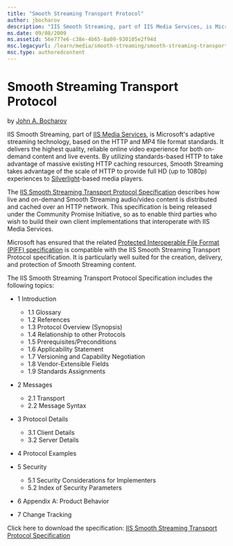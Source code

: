 ```yaml
---
title: "Smooth Streaming Transport Protocol"
author: jbocharov
description: "IIS Smooth Streaming, part of IIS Media Services, is Microsoft's adaptive streaming technology, based on the HTTP and MP4 file format standards. It deliver..."
ms.date: 09/08/2009
ms.assetid: 56e777e6-c38e-4b65-8a09-930105e2f94d
msc.legacyurl: /learn/media/smooth-streaming/smooth-streaming-transport-protocol
msc.type: authoredcontent
---
```

Smooth Streaming Transport Protocol
====================
by [John A. Bocharov](https://github.com/jbocharov)

IIS Smooth Streaming, part of [IIS Media Services](https://www.iis.net/media), is Microsoft's adaptive streaming technology, based on the HTTP and MP4 file format standards. It delivers the highest quality, reliable online video experience for both on-demand content and live events. By utilizing standards-based HTTP to take advantage of massive existing HTTP caching resources, Smooth Streaming takes advantage of the scale of HTTP to provide full HD (up to 1080p) experiences to [Silverlight](https://www.microsoft.com/silverlight)-based media players.

The [IIS Smooth Streaming Transport Protocol Specification](https://go.microsoft.com/?linkid=9682896 "IIS Smooth Streaming Transport Protocol Specification") describes how live and on-demand Smooth Streaming audio/video content is distributed and cached over an HTTP network. This specification is being released under the Community Promise Initiative, so as to enable third parties who wish to build their own client implementations that interoperate with IIS Media Services.

Microsoft has ensured that the related [Protected Interoperable File Format (PIFF) specification](protected-interoperable-file-format.md "Protected Interoperable File Format (PIFF) specification") is compatible with the IIS Smooth Streaming Transport Protocol specification. It is particularly well suited for the creation, delivery, and protection of Smooth Streaming content.

The IIS Smooth Streaming Transport Protocol Specification includes the following topics:

- 1 Introduction 

    - 1.1 Glossary
    - 1.2 References
    - 1.3 Protocol Overview (Synopsis)
    - 1.4 Relationship to other Protocols
    - 1.5 Prerequisites/Preconditions
    - 1.6 Applicability Statement
    - 1.7 Versioning and Capability Negotiation
    - 1.8 Vendor-Extensible Fields
    - 1.9 Standards Assignments
- 2 Messages 

    - 2.1 Transport
    - 2.2 Message Syntax
- 3 Protocol Details 

    - 3.1 Client Details
    - 3.2 Server Details
- 4 Protocol Examples
- 5 Security 

    - 5.1 Security Considerations for Implementers
    - 5.2 Index of Security Parameters
- 6 Appendix A: Product Behavior
- 7 Change Tracking

Click here to download the specification: [IIS Smooth Streaming Transport Protocol Specification](https://go.microsoft.com/?linkid=9682896 "IIS Smooth Streaming Transport Protocol Specification")
